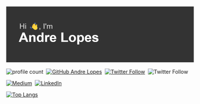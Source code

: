 ![Hi there](https://github.com/alopes2/alopes2/blob/main/header.png?raw=true)

![profile count](https://komarev.com/ghpvc/?username=alopes2)&nbsp;
[![GitHub Andre Lopes](https://img.shields.io/github/followers/alopes2?label=follow&style=social)](https://github.com/alopes2)&nbsp;
[![Twitter Follow](https://img.shields.io/twitter/follow/AhnDreVitor?label=Twitter&style=for-the-badge&logo=twitter&logoColor=white&labelColor=1DA1F2)](https://twitter.com/AhnDreVitor)&nbsp;
![Twitter Follow](https://img.shields.io/twitter/follow/asdf?style=for-the-badge)

[![Medium](https://img.shields.io/badge/Medium-12100E?style=for-the-badge&logo=medium&logoColor=white)](https://andrevitorlopes.medium.com)&nbsp;
[![LinkedIn](https://img.shields.io/badge/LinkedIn-0077B5?style=for-the-badge&logo=linkedin&logoColor=white)](https://www.linkedin.com/in/andrevitorlopes/)&nbsp;

[![Top Langs](https://github-readme-stats.vercel.app/api/top-langs/?username=alopes2&hide=shaderlab,hlsl&layout=compact)](https://github.com/anuraghazra/github-readme-stats)

<!--
**alopes2/alopes2** is a ✨ _special_ ✨ repository because its `README.md` (this file) appears on your GitHub profile.

Here are some ideas to get you started:

- 🔭 I’m currently working on ...
- 🌱 I’m currently learning ...
- 👯 I’m looking to collaborate on ...
- 🤔 I’m looking for help with ...
- 💬 Ask me about ...
- 📫 How to reach me: ...
- 😄 Pronouns: ...
- ⚡ Fun fact: ...
-->
